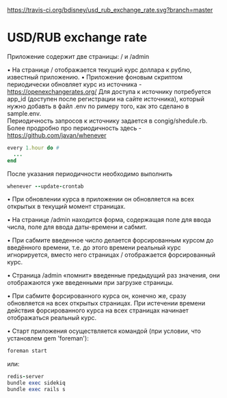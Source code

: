 https://travis-ci.org/bdisney/usd_rub_exchange_rate.svg?branch=master

# USD/RUB exchange rate 

Приложение содержит две страницы: / и /admin

• На странице / отображается текущий курс доллара к рублю, известный
приложению.
• Приложение фоновым скриптом периодически обновляет курс из источника - https://openexchangerates.org/
Для доступа к источнику потребуется app_id (доступен после регистрации на сайте источника), который нужно добавть в файл .env по римеру того, как это сделано в sample.env.  
Периодичность запросов к источнику задается в congig/shedule.rb. Более продробно про периодичность здесь - https://github.com/javan/whenever

```ruby
every 1.hour do # 
  ...
end
```    

После указания периодичности необходимо выполнить

```ruby
whenever --update-crontab 
```    

• При обновлении курса в приложении он обновляется на всех открытых в
текущий момент страницах.

• На странице /admin находится форма, содержащая поле для ввода числа,
поле для ввода даты-времени и сабмит.

• При сабмите введенное число делается форсированным курсом до введённого
времени, т.е. до этого времени реальный курс игнорируется, вместо него
страницах / отображается форсированный курс. 

• Страница /admin «помнит» введенные предыдущий раз значения, они
отображаются уже введенными при загрузке страницы.

• При сабмите форсированного курса он, конечно же, cразу обновляется на всех
открытых страницах. При истечении времени действия форсированного
курса на всех страницах начинает отображаться реальный курс.

• Старт приложения осуществляется командой (при условии, что установлем gem 'foreman'): 
```ruby
foreman start

```  
или:

```ruby
redis-server
bundle exec sidekiq
bundle exec rails s
```  
